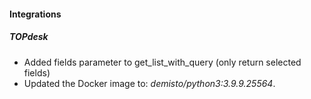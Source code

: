 
#### Integrations
##### TOPdesk
- Added fields parameter to get_list_with_query (only return selected fields)
- Updated the Docker image to: *demisto/python3:3.9.9.25564*.
